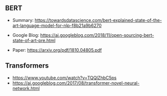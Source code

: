 ## BERT

- Summary: https://towardsdatascience.com/bert-explained-state-of-the-art-language-model-for-nlp-f8b21a9b6270

- Google Blog: https://ai.googleblog.com/2018/11/open-sourcing-bert-state-of-art-pre.html

- Paper: https://arxiv.org/pdf/1810.04805.pdf


## Transformers

- https://www.youtube.com/watch?v=TQQlZhbC5ps
- https://ai.googleblog.com/2017/08/transformer-novel-neural-network.html
